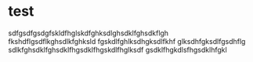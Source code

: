 # test



sdfgsdfgsdgfskldfhglskdfghksdlghsdklfghsdkflgh fkshdflgsdflkghsdlkfghksld fgskdlfghlksdhgksdlfkhf glksdhfgksdlfgsdhflg sdlkfghsdklfghsdklfhgsdklfhgskdlfhglksdf gsdklfhgkdlsfhgsdklhfgkl

